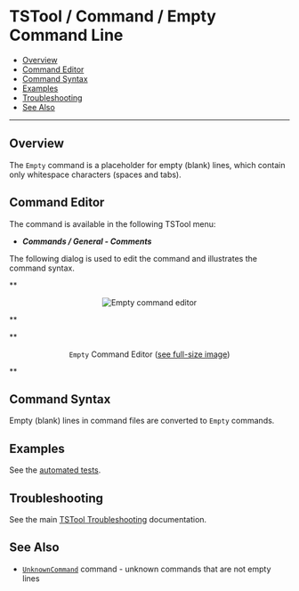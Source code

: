 # TSTool / Command / Empty Command Line #

*   [Overview](#overview)
*   [Command Editor](#command-editor)
*   [Command Syntax](#command-syntax)
*   [Examples](#examples)
*   [Troubleshooting](#troubleshooting)
*   [See Also](#see-also)

-------------------------

## Overview ##

The `Empty` command is a placeholder for empty (blank) lines, which contain only whitespace characters (spaces and tabs).

## Command Editor ##

The command is available in the following TSTool menu:

*   ***Commands / General - Comments***

The following dialog is used to edit the command and illustrates the command syntax.

**<p style="text-align: center;">
![Empty command editor](Empty.png)
</p>**

**<p style="text-align: center;">
`Empty` Command Editor (<a href="../Empty.png">see full-size image</a>)
</p>**

## Command Syntax ##

Empty (blank) lines in command files are converted to `Empty` commands.

## Examples ##

See the [automated tests](https://github.com/OpenCDSS/cdss-app-tstool-test/tree/master/test/commands/Empty).

## Troubleshooting ##

See the main [TSTool Troubleshooting](../../troubleshooting/troubleshooting.md) documentation.

## See Also ##

*   [`UnknownCommand`](../UnknownCommand/UnknownCommand.md) command - unknown commands that are not empty lines
